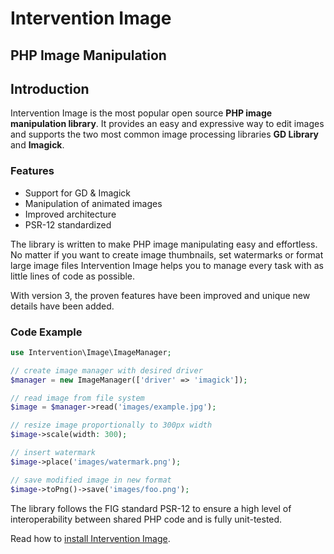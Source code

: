 # Intervention Image
## PHP Image Manipulation

## Introduction

Intervention Image is the most popular open source **PHP image manipulation library**. It provides an easy and expressive way to edit images and supports the two most common image processing libraries **GD Library** and **Imagick**.

### Features

- Support for GD & Imagick
- Manipulation of animated images
- Improved architecture
- PSR-12 standardized

The library is written to make PHP image manipulating easy and effortless. No matter if you want to create image thumbnails, set watermarks or format large image files Intervention Image helps you to manage every task with as little lines of code as possible.

With version 3, the proven features have been improved and unique new details have been added. 

### Code Example

```php
use Intervention\Image\ImageManager;

// create image manager with desired driver
$manager = new ImageManager(['driver' => 'imagick']);

// read image from file system
$image = $manager->read('images/example.jpg');

// resize image proportionally to 300px width
$image->scale(width: 300);

// insert watermark
$image->place('images/watermark.png');

// save modified image in new format 
$image->toPng()->save('images/foo.png');

```

The library follows the FIG standard PSR-12 to ensure a high level of interoperability between shared PHP code and is fully unit-tested.

Read how to [install Intervention Image](/v3/introduction/installation).
